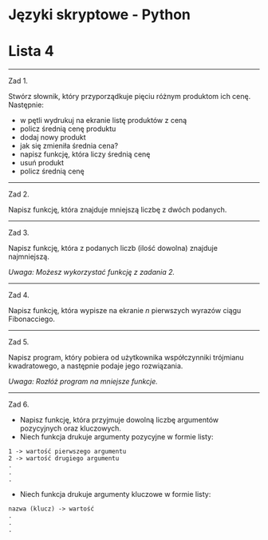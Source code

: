 # Języki skryptowe - Python
# Lista 4

---

Zad 1.

Stwórz słownik, który przyporządkuje pięciu różnym produktom ich cenę. Następnie:

* w pętli wydrukuj na ekranie listę produktów z ceną
* policz średnią cenę produktu
* dodaj nowy produkt
* jak się zmieniła średnia cena?
* napisz funkcję, która liczy średnią cenę
* usuń produkt
* policz średnią cenę

---

Zad 2.

Napisz funkcję, która znajduje mniejszą liczbę z dwóch podanych.

---

Zad 3.

Napisz funkcję, która z podanych liczb (ilość dowolna) znajduje najmniejszą.

*Uwaga: Możesz wykorzystać funkcję z zadania 2.*

---

Zad 4.

Napisz funkcję, która wypisze na ekranie *n* pierwszych wyrazów ciągu Fibonacciego.

---

Zad 5.

Napisz program, który pobiera od użytkownika współczynniki trójmianu kwadratowego, a następnie podaje jego rozwiązania.

*Uwaga: Rozłóż program na mniejsze funkcje.*

---

Zad 6.

* Napisz funkcję, która przyjmuje dowolną liczbę argumentów pozycyjnych oraz kluczowych.
* Niech funkcja drukuje argumenty pozycyjne w formie listy:
```
1 -> wartość pierwszego argumentu
2 -> wartość drugiego argumentu
.
.
.
```
* Niech funkcja drukuje argumenty kluczowe w formie listy:
```
nazwa (klucz) -> wartość
.
.
.
```
